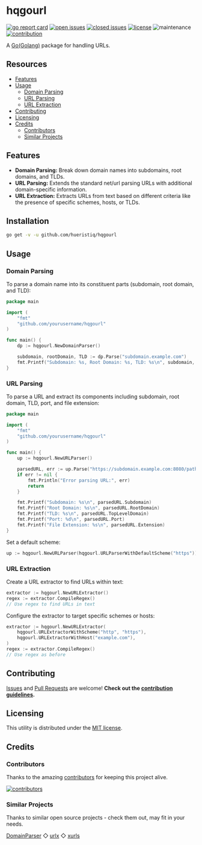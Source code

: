 # hqgourl

[![go report card](https://goreportcard.com/badge/github.com/hueristiq/hqgourl)](https://goreportcard.com/report/github.com/hueristiq/hqgourl) [![open issues](https://img.shields.io/github/issues-raw/hueristiq/hqgourl.svg?style=flat&color=1E90FF)](https://github.com/hueristiq/hqgourl/issues?q=is:issue+is:open) [![closed issues](https://img.shields.io/github/issues-closed-raw/hueristiq/hqgourl.svg?style=flat&color=1E90FF)](https://github.com/hueristiq/hqgourl/issues?q=is:issue+is:closed) [![license](https://img.shields.io/badge/license-MIT-gray.svg?color=1E90FF)](https://github.com/hueristiq/hqgourl/blob/master/LICENSE) ![maintenance](https://img.shields.io/badge/maintained%3F-yes-1E90FF.svg) [![contribution](https://img.shields.io/badge/contributions-welcome-1E90FF.svg)](https://github.com/hueristiq/hqgourl/blob/master/CONTRIBUTING.md)

A [Go(Golang)](http://golang.org/) package for handling URLs.

## Resources

* [Features](#features)
* [Usage](#usage)
    * [Domain Parsing](#domain-parsingn)
    * [URL Parsing](#url-parsing)
    * [URL Extraction](#url-extraction)
* [Contributing](#contributing)
* [Licensing](#licensing)
* [Credits](#credits)
    * [Contributors](#contributors)
    * [Similar Projects](#similar-projects)

## Features

* **Domain Parsing:** Break down domain names into subdomains, root domains, and TLDs.
* **URL Parsing:** Extends the standard net/url parsing URLs with additional domain-specific information.
* **URL Extraction:** Extracts URLs from text based on different criteria like the presence of specific schemes, hosts, or TLDs.

## Installation

```bash
go get -v -u github.com/hueristiq/hqgourl
```

## Usage

### Domain Parsing

To parse a domain name into its constituent parts (subdomain, root domain, and TLD):

```go
package main

import (
    "fmt"
    "github.com/yourusername/hqgourl"
)

func main() {
    dp := hqgourl.NewDomainParser()

    subdomain, rootDomain, TLD := dp.Parse("subdomain.example.com")
    fmt.Printf("Subdomain: %s, Root Domain: %s, TLD: %s\n", subdomain, rootDomain, TLD)
}
```

### URL Parsing

To parse a URL and extract its components including subdomain, root domain, TLD, port, and file extension:

```go
package main

import (
    "fmt"
    "github.com/yourusername/hqgourl"
)

func main() {
    up := hqgourl.NewURLParser()

    parsedURL, err := up.Parse("https://subdomain.example.com:8080/path/file.txt")
    if err != nil {
        fmt.Println("Error parsing URL:", err)
        return
    }

    fmt.Printf("Subdomain: %s\n", parsedURL.Subdomain)
    fmt.Printf("Root Domain: %s\n", parsedURL.RootDomain)
    fmt.Printf("TLD: %s\n", parsedURL.TopLevelDomain)
    fmt.Printf("Port: %d\n", parsedURL.Port)
    fmt.Printf("File Extension: %s\n", parsedURL.Extension)
}
```

Set a default scheme:

```go
up := hqgourl.NewURLParser(hqgourl.URLParserWithDefaultScheme("https"))
```

### URL Extraction

Create a URL extractor to find URLs within text:

```go
extractor := hqgourl.NewURLExtractor()
regex := extractor.CompileRegex()
// Use regex to find URLs in text
```

Configure the extractor to target specific schemes or hosts:

```go
extractor := hqgourl.NewURLExtractor(
    hqgourl.URLExtractorWithScheme("http", "https"),
    hqgourl.URLExtractorWithHost("example.com"),
)
regex := extractor.CompileRegex()
// Use regex as before
```

## Contributing

[Issues](https://github.com/hueristiq/hqgourl/issues) and [Pull Requests](https://github.com/hueristiq/hqgourl/pulls) are welcome! **Check out the [contribution guidelines](https://github.com/hueristiq/hqgourl/blob/master/CONTRIBUTING.md).**

## Licensing

This utility is distributed under the [MIT license](https://github.com/hueristiq/hqgourl/blob/master/LICENSE).

## Credits

### Contributors

Thanks to the amazing [contributors](https://github.com/hueristiq/hqgourl/graphs/contributors) for keeping this project alive.

[![contributors](https://contrib.rocks/image?repo=hueristiq/hqgourl&max=500)](https://github.com/hueristiq/hqgourl/graphs/contributors)

### Similar Projects

Thanks to similar open source projects - check them out, may fit in your needs.

[DomainParser](https://github.com/Cgboal/DomainParser) ◇ [urlx](https://github.com/goware/urlx) ◇ [xurls](https://github.com/mvdan/xurls)